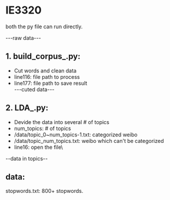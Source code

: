 # IE3320

both the py file can run directly.

 ---raw data---
## 1. build_corpus_.py:

* Cut words and clean data 
* line116: file path to process 
* line177: file path to save result\
 ---cuted data---
## 2. LDA_.py:

* Devide the data into several \# of topics
* num_topics: \# of topics
* /data/topic_0~num_topics-1.txt: categorized weibo
* /data/topic_num_topics.txt: weibo which can't be categorized
* line16: open the file\

--data in topics--

## data:
stopwords.txt: 800+ stopwords.
